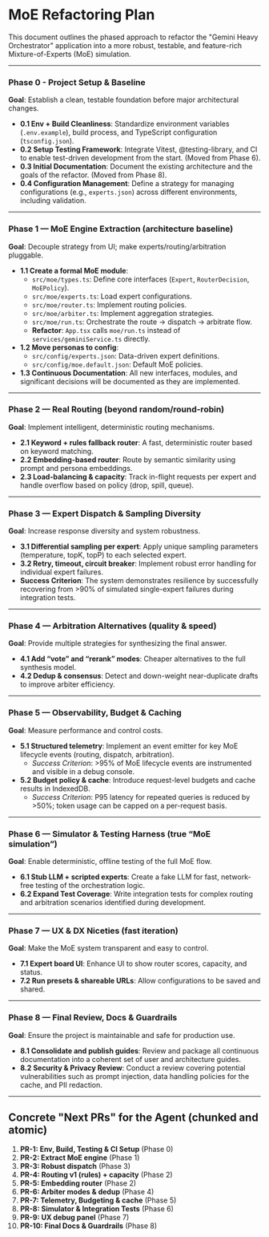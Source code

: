 # MoE Refactoring Plan

This document outlines the phased approach to refactor the "Gemini Heavy Orchestrator" application into a more robust, testable, and feature-rich Mixture-of-Experts (MoE) simulation.

---

### Phase 0 - Project Setup & Baseline

**Goal**: Establish a clean, testable foundation before major architectural changes.

*   **0.1 Env + Build Cleanliness**: Standardize environment variables (`.env.example`), build process, and TypeScript configuration (`tsconfig.json`).
*   **0.2 Setup Testing Framework**: Integrate Vitest, @testing-library, and CI to enable test-driven development from the start. (Moved from Phase 6).
*   **0.3 Initial Documentation**: Document the existing architecture and the goals of the refactor. (Moved from Phase 8).
*   **0.4 Configuration Management**: Define a strategy for managing configurations (e.g., `experts.json`) across different environments, including validation.

---

### Phase 1 — MoE Engine Extraction (architecture baseline)

**Goal**: Decouple strategy from UI; make experts/routing/arbitration pluggable.

*   **1.1 Create a formal MoE module**:
    *   `src/moe/types.ts`: Define core interfaces (`Expert`, `RouterDecision`, `MoEPolicy`).
    *   `src/moe/experts.ts`: Load expert configurations.
    *   `src/moe/router.ts`: Implement routing policies.
    *   `src/moe/arbiter.ts`: Implement aggregation strategies.
    *   `src/moe/run.ts`: Orchestrate the route → dispatch → arbitrate flow.
    *   **Refactor**: `App.tsx` calls `moe/run.ts` instead of `services/geminiService.ts` directly.
*   **1.2 Move personas to config**:
    *   `src/config/experts.json`: Data-driven expert definitions.
    *   `src/config/moe.default.json`: Default MoE policies.
*   **1.3 Continuous Documentation**: All new interfaces, modules, and significant decisions will be documented as they are implemented.

---

### Phase 2 — Real Routing (beyond random/round-robin)

**Goal**: Implement intelligent, deterministic routing mechanisms.

*   **2.1 Keyword + rules fallback router**: A fast, deterministic router based on keyword matching.
*   **2.2 Embedding-based router**: Route by semantic similarity using prompt and persona embeddings.
*   **2.3 Load-balancing & capacity**: Track in-flight requests per expert and handle overflow based on policy (drop, spill, queue).

---

### Phase 3 — Expert Dispatch & Sampling Diversity

**Goal**: Increase response diversity and system robustness.

*   **3.1 Differential sampling per expert**: Apply unique sampling parameters (temperature, topK, topP) to each selected expert.
*   **3.2 Retry, timeout, circuit breaker**: Implement robust error handling for individual expert failures.
*   **Success Criterion**: The system demonstrates resilience by successfully recovering from >90% of simulated single-expert failures during integration tests.

---

### Phase 4 — Arbitration Alternatives (quality & speed)

**Goal**: Provide multiple strategies for synthesizing the final answer.

*   **4.1 Add “vote” and “rerank” modes**: Cheaper alternatives to the full synthesis model.
*   **4.2 Dedup & consensus**: Detect and down-weight near-duplicate drafts to improve arbiter efficiency.

---

### Phase 5 — Observability, Budget & Caching

**Goal**: Measure performance and control costs.

*   **5.1 Structured telemetry**: Implement an event emitter for key MoE lifecycle events (routing, dispatch, arbitration).
    *   *Success Criterion*: >95% of MoE lifecycle events are instrumented and visible in a debug console.
*   **5.2 Budget policy & cache**: Introduce request-level budgets and cache results in IndexedDB.
    *   *Success Criterion*: P95 latency for repeated queries is reduced by >50%; token usage can be capped on a per-request basis.

---

### Phase 6 — Simulator & Testing Harness (true “MoE simulation”)

**Goal**: Enable deterministic, offline testing of the full MoE flow.

*   **6.1 Stub LLM + scripted experts**: Create a fake LLM for fast, network-free testing of the orchestration logic.
*   **6.2 Expand Test Coverage**: Write integration tests for complex routing and arbitration scenarios identified during development.

---

### Phase 7 — UX & DX Niceties (fast iteration)

**Goal**: Make the MoE system transparent and easy to control.

*   **7.1 Expert board UI**: Enhance UI to show router scores, capacity, and status.
*   **7.2 Run presets & shareable URLs**: Allow configurations to be saved and shared.

---

### Phase 8 — Final Review, Docs & Guardrails

**Goal**: Ensure the project is maintainable and safe for production use.

*   **8.1 Consolidate and publish guides**: Review and package all continuous documentation into a coherent set of user and architecture guides.
*   **8.2 Security & Privacy Review**: Conduct a review covering potential vulnerabilities such as prompt injection, data handling policies for the cache, and PII redaction.

---

## Concrete "Next PRs" for the Agent (chunked and atomic)
1.	**PR-1: Env, Build, Testing & CI Setup** (Phase 0)
2.	**PR-2: Extract MoE engine** (Phase 1)
3.	**PR-3: Robust dispatch** (Phase 3)
4.	**PR-4: Routing v1 (rules) + capacity** (Phase 2)
5.	**PR-5: Embedding router** (Phase 2)
6.	**PR-6: Arbiter modes & dedup** (Phase 4)
7.	**PR-7: Telemetry, Budgeting & cache** (Phase 5)
8.	**PR-8: Simulator & Integration Tests** (Phase 6)
9.	**PR-9: UX debug panel** (Phase 7)
10.	**PR-10: Final Docs & Guardrails** (Phase 8)
